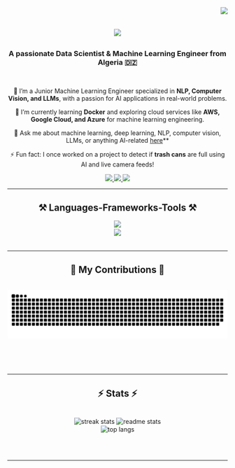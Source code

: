 <img align="right" src="https://visitor-badge.laobi.icu/badge?page_id=Tchelo99.Tchelo99" />

<h1 align="center">
    <img src="https://readme-typing-svg.herokuapp.com/?font=Righteous&size=35&center=true&vCenter=true&width=500&height=70&duration=4000&lines=Hi+There!+👋;+I'm+Ayad+Oussama!;" />
</h1>

<h3 align="center">A passionate Data Scientist & Machine Learning Engineer from Algeria 🇩🇿</h3>


<br/>

<div align="center">
 
 🔭 I’m a Junior Machine Learning Engineer specialized in **NLP, Computer Vision, and LLMs**, with a passion for AI applications in real-world problems.
 
 🌱 I’m currently learning **Docker** and exploring cloud services like **AWS, Google Cloud, and Azure** for machine learning engineering.

💬 Ask me about machine learning, deep learning, NLP, computer vision, LLMs, or anything AI-related [here](https://github.com/Tchelo99)**

⚡ Fun fact: I once worked on a project to detect if **trash cans** are full using AI and live camera feeds!

</div>

<div align="center"> 
  <a href="mailto:oussamaayad.ds@gmail.com">
    <img src="https://img.shields.io/badge/Gmail-333333?style=for-the-badge&logo=gmail&logoColor=red" />
  </a>
  <a href="https://linkedin.com/in/oussama" target="_blank">
    <img src="https://img.shields.io/badge/LinkedIn-0077B5?style=for-the-badge&logo=linkedin&logoColor=white" target="_blank" />
  </a>
  <a href="https://tchelo99.github.io/Ayad-Oussama-Portfolio/" target="_blank">
    <img src="https://img.shields.io/badge/Portfolio-FF5722?style=for-the-badge&logo=portfolio&logoColor=white" /> <!-- portfolio icon -->
  </a>
</div>

<hr/>

<h2 align="center">⚒️ Languages-Frameworks-Tools ⚒️</h2>
<div align="center">
  <!-- First line of icons -->
  <div>
    <img src="https://skillicons.dev/icons?i=python,vscode,tensorflow,opencv,pandas,numpy,transformers,langchain,aws,azure" />
  </div>
  <!-- Second line of icons -->
  <div>
    <img src="https://skillicons.dev/icons?i=docker,git,github,ubuntu,jupyter,pytorch,huggingface,fastapi,matplotlib,seaborn,plotly,redis" />
  </div>
</div>

<br/>
<hr/>

<div align="center">
  <h2>🐍 My Contributions 🐍</h2>
  <br>
  <img alt="snake eating my contributions" src="https://raw.githubusercontent.com/Tchelo99/Tchelo99/output/github-contribution-grid-snake.svg" />
  
  <br/><br/><br/>
</div>

<hr/>

<h2 align="center">⚡ Stats ⚡</h2>
<br>
<div align=center>
  <img width=390 src="https://streak-stats.demolab.com/?user=Tchelo99&count_private=true&theme=react&border_radius=10" alt="streak stats"/>
  <img width=390 src="https://github-readme-stats.vercel.app/api?username=Tchelo99&count_private=true&show_icons=true&theme=react&rank_icon=github&border_radius=10" alt="readme stats" />
  <br/>
  <img width=325 align="center" src="https://github-readme-stats.vercel.app/api/top-langs/?username=Tchelo99&hide=HTML&langs_count=8&layout=compact&theme=react&border_radius=10&size_weight=0.5&count_weight=0.5&exclude_repo=github-readme-stats" alt="top langs" />
</div>

<br/><br/>

<hr/>

<br/>


<br/>
